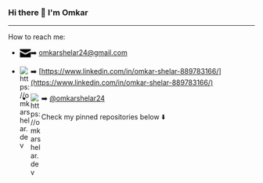 ### Hi there 👋 I'm Omkar
---
How to reach me: 

<!--
- <img align="left" alt="https://omkarshelar.dev" width="22px" src="assets/globe.svg" />:arrow_right:&nbsp;[https://omkarshelar.dev](https://omkarshelar.dev)
-->
- <img align="left" alt="https://omkarshelar.dev" width="22px" src="https://raw.githubusercontent.com/iconic/open-iconic/master/svg/envelope-closed.svg" />:arrow_right:&nbsp;[omkarshelar24@gmail.com](mailto:omkarshelar24@gmail.com)

- <img align="left" alt="https://omkarshelar.dev" width="22px" src="https://cdn.jsdelivr.net/npm/simple-icons@v3/icons/linkedin.svg" />:arrow_right:&nbsp;[https://www.linkedin.com/in/omkar-shelar-889783166/](https://www.linkedin.com/in/omkar-shelar-889783166/)
- <img align="left" alt="https://omkarshelar.dev" width="22px" src="https://cdn.jsdelivr.net/npm/simple-icons@v3/icons/twitter.svg" />:arrow_right:&nbsp;[@omkarshelar24](https://twitter.com/omkarshelar24)

Check my pinned repositories below  :arrow_down:

<!--
**omkarshelar/omkarshelar** is a ✨ _special_ ✨ repository because its `README.md` (this file) appears on your GitHub profile.

Here are some ideas to get you started:

- 🔭 I’m currently working on ...
- 🌱 I’m currently learning ...
- 👯 I’m looking to collaborate on ...
- 🤔 I’m looking for help with ...
- 💬 Ask me about ...
- 📫 How to reach me: ...
- 😄 Pronouns: ...
- ⚡ Fun fact: ...
-->
